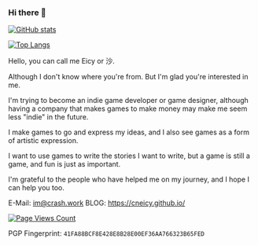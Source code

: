 ### Hi there 👋
[![GitHub stats](https://github-readme-stats-cneicy.vercel.app/api?username=cneicy&show_icons=true&theme=tokyonight)](https://github.com/cneicy/github-readme-stats)

[![Top Langs](https://github-readme-stats-cneicy.vercel.app/api/top-langs/?username=cneicy&layout=compact&theme=blueberry&hide=html&card_width=445)](https://github.com/cneicy/github-readme-stats)

Hello, you can call me Eicy or 沙.

Although I don't know where you're from. But I'm glad you're interested in me.

I'm trying to become an indie game developer or game designer, although having a company that makes games to make money may make me seem less "indie" in the future.

I make games to go and express my ideas, and I also see games as a form of artistic expression.

I want to use games to write the stories I want to write, but a game is still a game, and fun is just as important.

I'm grateful to the people who have helped me on my journey, and I hope I can help you too.

E-Mail: im@crash.work
BLOG: https://cneicy.github.io/

[![Page Views Count](https://badges.toozhao.com/badges/01GMEV5DFNT4YVXEXA5G6W998P/green.svg)](https://badges.toozhao.com/stats/01GMEV5DFNT4YVXEXA5G6W998P "Get your own page views count badge on badges.toozhao.com")

PGP Fingerprint: `41FA88BCF8E428E8B28E00EF36AA766323B65FED`
